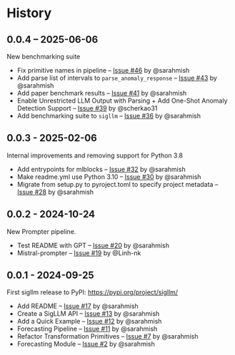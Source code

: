 # History

## 0.0.4 – 2025-06-06

New benchmarking suite

* Fix primitive names in pipeline – [Issue #46](https://github.com/sintel-dev/sigllm/issues/46) by @sarahmish
* Add parse list of intervals to ``parse_anomaly_response`` – [Issue #43](https://github.com/sintel-dev/sigllm/issues/43) by @sarahmish
* Add paper benchmark results – [Issue #41](https://github.com/sintel-dev/sigllm/issues/41) by @sarahmish
* Enable Unrestricted LLM Output with Parsing + Add One-Shot Anomaly Detection Support – [Issue #39](https://github.com/sintel-dev/sigllm/issues/39) by @scherkao31
* Add benchmarking suite to ``sigllm`` – [Issue #36](https://github.com/sintel-dev/sigllm/issues/36) by @sarahmish


## 0.0.3 - 2025-02-06

Internal improvements and removing support for Python 3.8

* Add entrypoints for mlblocks – [Issue #32](https://github.com/sintel-dev/sigllm/issues/32) by @sarahmish
* Make readme.yml use Python 3.10 – [Issue #30](https://github.com/sintel-dev/sigllm/issues/30) by @sarahmish
* Migrate from setup.py to pyroject.toml to specify project metadata – [Issue #28](https://github.com/sintel-dev/sigllm/issues/28) by @sarahmish


## 0.0.2 - 2024-10-24

New Prompter pipeline.

* Test README with GPT – [Issue #20](https://github.com/sintel-dev/sigllm/issues/20) by @sarahmish
* Mistral-prompter – [Issue #19](https://github.com/sintel-dev/sigllm/issues/19) by @Linh-nk


## 0.0.1 - 2024-09-25

First sigllm release to PyPI: https://pypi.org/project/sigllm/

* Add README – [Issue #17](https://github.com/sintel-dev/sigllm/issues/17) by @sarahmish
* Create a SigLLM API – [Issue #13](https://github.com/sintel-dev/sigllm/issues/13) by @sarahmish
* Add a Quick Example – [Issue #12](https://github.com/sintel-dev/sigllm/issues/12) by @sarahmish
* Forecasting Pipeline – [Issue #11](https://github.com/sintel-dev/sigllm/issues/11) by @sarahmish
* Refactor Transformation Primitives – [Issue #7](https://github.com/sintel-dev/sigllm/issues/7) by @sarahmish
* Forecasting Module – [Issue #2](https://github.com/sintel-dev/sigllm/issues/2) by @sarahmish

